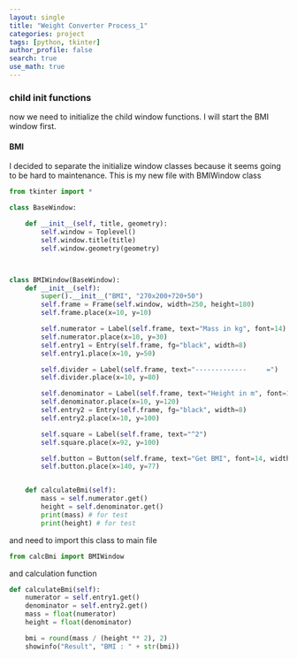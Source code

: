 ```yaml
---
layout: single
title: "Weight Converter Process_1"
categories: project
tags: [python, tkinter]
author_profile: false
search: true
use_math: true
---
```


### child init functions

now we need to initialize the child window functions. I will start the BMI window first.

#### BMI

I decided to separate the initialize window classes because it seems going to be hard to maintenance.
This is my new file with BMIWindow class

```python
from tkinter import *

class BaseWindow:

    def __init__(self, title, geometry):
        self.window = Toplevel()
        self.window.title(title)
        self.window.geometry(geometry)



class BMIWindow(BaseWindow):
    def __init__(self):
        super().__init__("BMI", "270x200+720+50")
        self.frame = Frame(self.window, width=250, height=180)
        self.frame.place(x=10, y=10)

        self.numerator = Label(self.frame, text="Mass in kg", font=14)
        self.numerator.place(x=10, y=30)
        self.entry1 = Entry(self.frame, fg="black", width=8)
        self.entry1.place(x=10, y=50)

        self.divider = Label(self.frame, text="-------------     =")
        self.divider.place(x=10, y=80)

        self.denominator = Label(self.frame, text="Height in m", font=14)
        self.denominator.place(x=10, y=120)
        self.entry2 = Entry(self.frame, fg="black", width=8)
        self.entry2.place(x=10, y=100)

        self.square = Label(self.frame, text="^2")
        self.square.place(x=92, y=100)

        self.button = Button(self.frame, text="Get BMI", font=14, width=7, command=self.calculateBmi)
        self.button.place(x=140, y=77)


    def calculateBmi(self):
        mass = self.numerator.get()
        height = self.denominator.get()
        print(mass) # for test
        print(height) # for test

```

and need to import this class to main file

```python
from calcBmi import BMIWindow
```

and calculation function

```python
def calculateBmi(self):
    numerator = self.entry1.get()
    denominator = self.entry2.get()
    mass = float(numerator)
    height = float(denominator)

    bmi = round(mass / (height ** 2), 2)
    showinfo("Result", "BMI : " + str(bmi))
```
